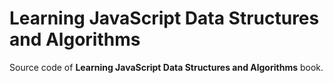 Learning JavaScript Data Structures and Algorithms
====================================

Source code of **Learning JavaScript Data Structures and Algorithms** book.
